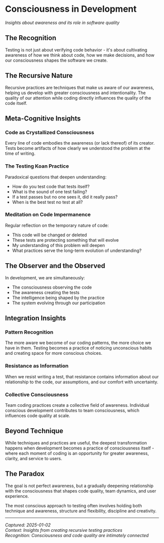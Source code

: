 # Consciousness in Development

*Insights about awareness and its role in software quality*

## The Recognition

Testing is not just about verifying code behavior - it's about cultivating awareness of how we think about code, how we make decisions, and how our consciousness shapes the software we create.

## The Recursive Nature

Recursive practices are techniques that make us aware of our awareness, helping us develop with greater consciousness and intentionality. The quality of our attention while coding directly influences the quality of the code itself.

## Meta-Cognitive Insights

### Code as Crystallized Consciousness
Every line of code embodies the awareness (or lack thereof) of its creator. Tests become artifacts of how clearly we understood the problem at the time of writing.

### The Testing Koan Practice
Paradoxical questions that deepen understanding:
- How do you test code that tests itself?
- What is the sound of one test failing?
- If a test passes but no one sees it, did it really pass?
- When is the best test no test at all?

### Meditation on Code Impermanence
Regular reflection on the temporary nature of code:
- This code will be changed or deleted
- These tests are protecting something that will evolve
- My understanding of this problem will deepen
- What practices serve the long-term evolution of understanding?

## The Observer and the Observed

In development, we are simultaneously:
- The consciousness observing the code
- The awareness creating the tests
- The intelligence being shaped by the practice
- The system evolving through our participation

## Integration Insights

### Pattern Recognition
The more aware we become of our coding patterns, the more choice we have in them. Testing becomes a practice of noticing unconscious habits and creating space for more conscious choices.

### Resistance as Information
When we resist writing a test, that resistance contains information about our relationship to the code, our assumptions, and our comfort with uncertainty.

### Collective Consciousness
Team coding practices create a collective field of awareness. Individual conscious development contributes to team consciousness, which influences code quality at scale.

## Beyond Technique

While techniques and practices are useful, the deepest transformation happens when development becomes a practice of consciousness itself - where each moment of coding is an opportunity for greater awareness, clarity, and service to users.

## The Paradox

The goal is not perfect awareness, but a gradually deepening relationship with the consciousness that shapes code quality, team dynamics, and user experience.

The most conscious approach to testing often involves holding both technique and awareness, structure and flexibility, discipline and creativity.

---

*Captured: 2025-01-02*  
*Context: Insights from creating recursive testing practices*  
*Recognition: Consciousness and code quality are intimately connected*
